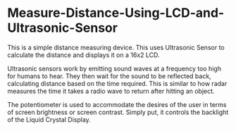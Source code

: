 # Measure-Distance-Using-LCD-and-Ultrasonic-Sensor

This is a simple distance measuring device. This uses Ultrasonic Sensor to calculate the distance and displays it on a 16x2 LCD.

Ultrasonic sensors work by emitting sound waves at a frequency too high for humans to hear. They then wait for the sound to be reflected back, calculating distance based on the time required. This is similar to how radar measures the time it takes a radio wave to return after hitting an object.

The potentiometer is used to accommodate the desires of the user in terms of screen brightness or screen contrast. Simply put, it controls the backlight of the Liquid Crystal Display.
